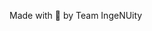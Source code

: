 <span class="links">
    <a href="/"><i class="fa fa-home fa-3x sm-padding sm-hover"></i></a>
    <a target="_blank" href="https://www.facebook.com/ingenuity.niituniversity/"><i class="fa fa-facebook-square fa-3x sm-padding sm-hover"></i></a>
    <a target="_blank" href="https://www.instagram.com/ingenuity_fest/"><i class="fa fa-instagram fa-3x sm-padding sm-hover"></i></a>
    <a target="_blank" href="https://www.snapchat.com/add/ingenuity17"><i class="fa fa-snapchat-square fa-3x sm-padding sm-hover"></i></a>
    <a target="_blank" href="https://www.youtube.com/channel/UC0o__VRVXF4C5yVWae7K4Rg"><i class="fa fa-youtube-square fa-3x sm-padding sm-hover"></i></a>
    <a target="_blank" href="mailto:ingenuity@st.niituniversity.in"><i class="fa fa-envelope-o fa-3x sm-padding sm-hover" ></i></a>
</span>

<span> Made with &#x1F499; by Team IngeNUity</span>
